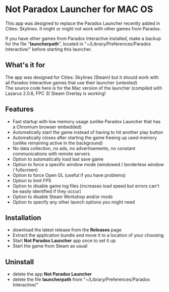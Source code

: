 # Not Paradox Launcher for MAC OS

This app was designed to replace the Paradox Launcher recently added in Cities: Skylines.
It might or might not work with other games from Paradox.

If you have other games from Paradox Interactive installed, make a backup for the file "**launcherpath**", located in "~/Library/Preferences/Paradox Interactive/" before starting this launcher.

## What's it for

The app was designed for Cities: Skylines (Steam) but it should work with all Paradox Interactive games that use their launcher (untested)  
The source code here is for the Mac version of the launcher (compiled with Lazarus 2.0.6, FPC 3) 
Steam Overlay is working!

## Features

- Fast startup with low memory usage (unlike Paradox Launcher that has a Chromium browser embedded)
- Automatically start the game instead of having to hit another play button
- Automatically closes after starting the game freeing up used memory (unlike remaining active in the background)
- No data collection, no ads, no advertisements, no constant communications with remote servers
- Option to automatically load last save game
- Option to force a specific window mode (windowed / borderless window / fullscreen)
- Option to force Open GL (useful if you have problems)
- Option to limit FPS
- Option to disable game log files (increases load speed but errors can't be easily identified if they occur)
- Option to disable Steam Workshop and/or mods
- Option to specify any other launch options you might need

## Installation

- download the latest release from the **Releases** page
- Extract the application bundle and move it to a location of your choosing
- Start **Not Paradox Launcher** app once to set it up
- Start the game from Steam as usual

## Uninstall

- delete the app **Not Paradox Launcher**
- delete the file **launcherpath** from "~/Library/Preferences/Paradox Interactive/"
